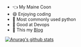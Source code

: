 - 👈 My Maine Coon
- 😄 Enjoying coding
- 🤔 Most commonly used python 
- 🔗 Good at Devops
- 📄 This my [Blog](https://yanbo92.site)

[![Anurag's github stats](https://github-readme-stats.vercel.app/api?username=yanbo92&show_icons=true&theme=radical)](https://github.com/anuraghazra/github-readme-stats)  

<!--
**yanbo92/yanbo92** is a ✨ _special_ ✨ repository because its `README.md` (this file) appears on your GitHub profile.

Here are some ideas to get you started:

- 🔭 I’m currently working on ...
- 🌱 I’m currently learning ...
- 👯 I’m looking to collaborate on ...
- 🤔 I’m looking for help with ...
- 💬 Ask me about ...
- 📫 How to reach me: ...
- 😄 Pronouns: ...
- ⚡ Fun fact: ...
-->
